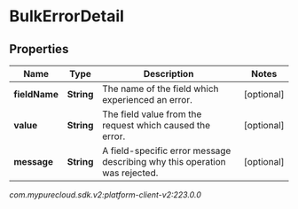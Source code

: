 # BulkErrorDetail


## Properties

| Name | Type | Description | Notes |
| ------------ | ------------- | ------------- | ------------- |
| **fieldName** | **String** | The name of the field which experienced an error. |  [optional] |
| **value** | **String** | The field value from the request which caused the error. |  [optional] |
| **message** | **String** | A field-specific error message describing why this operation was rejected. |  [optional] |




_com.mypurecloud.sdk.v2:platform-client-v2:223.0.0_
